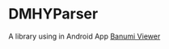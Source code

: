 # DMHYParser

A library using in Android App [Banumi Viewer](https://github.com/TanakaSakana/bangumi-viewer-dmhy)
